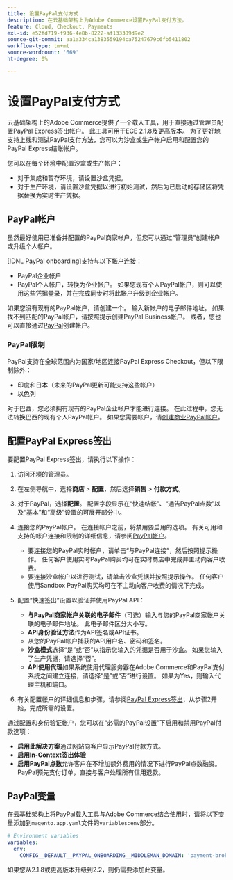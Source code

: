 ```yaml
---
title: 设置PayPal支付方式
description: 在云基础架构上为Adobe Commerce设置PayPal支付方法。
feature: Cloud, Checkout, Payments
exl-id: e52fd719-f936-4e8b-8222-af133389d9e2
source-git-commit: aa1a334ca1383559194ca75247679c6fb5411802
workflow-type: tm+mt
source-wordcount: '669'
ht-degree: 0%

---
```


# 设置PayPal支付方式

云基础架构上的Adobe Commerce提供了一个载入工具，用于直接通过管理员配置PayPal Express签出帐户。 此工具可用于ECE 2.1.8及更高版本。 为了更好地支持上线和测试PayPal支付方法，您可以为沙盒或生产帐户启用和配置您的PayPal Express结账帐户。

您可以在每个环境中配置沙盒或生产帐户：

* 对于集成和暂存环境，请设置沙盒凭据。
* 对于生产环境，请设置沙盒凭据以进行初始测试，然后为已启动的存储区将凭据替换为实时生产凭据。

## PayPal帐户

虽然最好使用已准备并配置的PayPal商家帐户，但您可以通过“管理员”创建帐户或升级个人帐户。

[!DNL PayPal onboarding]支持与以下帐户连接：

* PayPal企业帐户
* PayPal个人帐户，转换为企业帐户。 如果您现有个人PayPal帐户，则可以使用这些凭据登录，并在完成同步时将此帐户升级到企业帐户。

如果您没有现有的PayPal帐户，请创建一个。 输入新帐户的电子邮件地址。 如果找不到匹配的PayPal帐户，请按照提示创建PayPal Business帐户。 或者，您也可以直接通过[PayPal](https://www.paypal.com/us/webapps/mpp/account-selection)创建帐户。

### PayPal限制

PayPal支持在全球范围内为国家/地区连接PayPal Express Checkout，但以下限制除外：

* 印度和日本（未来的PayPal更新可能支持这些帐户）
* 以色列

对于巴西，您必须拥有现有的PayPal企业帐户才能进行连接。 在此过程中，您无法转换巴西的现有个人PayPal帐户。 如果您需要帐户，请[创建商业PayPal帐户](https://www.paypal.com/us/webapps/mpp/account-selection)。

## 配置PayPal Express签出

要配置PayPal Express签出，请执行以下操作：

1. 访问环境的管理员。
1. 在左侧导航中，选择&#x200B;**商店** > **配置**，然后选择&#x200B;**销售** > **付款方式**。
1. 对于PayPal，选择&#x200B;**配置**。 配置字段显示在“快速结帐”、“通告PayPal点数”以及“基本”和“高级”设置的可展开部分中。
1. 连接您的PayPal帐户。 在连接帐户之前，将禁用要启用的选项。 有关可用和支持的帐户连接和限制的详细信息，请参阅[PayPal帐户](#paypal-account)。

   * 要连接您的PayPal实时帐户，请单击“与PayPal连接”，然后按照提示操作。 任何客户使用实时PayPal购买均可在实时商店中完成并主动向客户收费。
   * 要连接沙盒帐户以进行测试，请单击沙盒凭据并按照提示操作。 任何客户使用Sandbox PayPal购买均可在不主动向客户收费的情况下完成。

1. 配置“快速签出”设置以验证并使用PayPal API：

   * **与PayPal商家帐户关联的电子邮件**（可选）输入与您的PayPal商家帐户关联的电子邮件地址。 此电子邮件区分大小写。
   * **API身份验证方法**&#x200B;作为API签名或API证书。
   * 从您的PayPal帐户捕获的API用户名、密码和签名。
   * **沙盒模式**&#x200B;选择“是”或“否”以指示您输入的凭据是否用于沙盒。 如果您输入了生产凭据，请选择“否”。
   * **API使用代理**&#x200B;如果系统使用代理服务器在Adobe Commerce和PayPal支付系统之间建立连接，请选择“是”或“否”进行设置。 如果为Yes，则输入代理主机和端口。

1. 有关配置帐户的详细信息和步骤，请参阅[PayPal Express签出](https://docs.magento.com/user-guide/payment/paypal-express-checkout.html)，从步骤2开始，完成所需的设置。

通过配置和身份验证帐户，您可以在“必需的PayPal设置”下启用和禁用PayPal付款选项：

* **启用此解决方案**&#x200B;通过网站向客户显示PayPal付款方式。
* **启用In-Context签出体验**
* **启用PayPal点数**&#x200B;允许客户在不增加额外费用的情况下进行PayPal点数融资。 PayPal预先支付订单，直接与客户处理所有信用退款。

## PayPal变量

在云基础架构上将PayPal载入工具与Adobe Commerce结合使用时，请将以下变量添加到`magento.app.yaml`文件的`variables:env`部分。

```yaml
# Environment variables
variables:
  env:
    CONFIG__DEFAULT__PAYPAL_ONBOARDING__MIDDLEMAN_DOMAIN: 'payment-broker.magento.com'
```

如果您从2.1.8或更高版本升级到2.2，则仍需要添加此变量。

